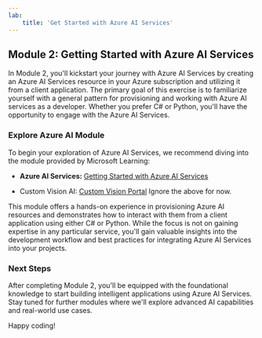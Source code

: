 ```yaml
---
lab:
    title: 'Get Started with Azure AI Services'
---
```

## Module 2: Getting Started with Azure AI Services

In Module 2, you'll kickstart your journey with Azure AI Services by creating an Azure AI Services resource in your Azure subscription and utilizing it from a client application. The primary goal of this exercise is to familiarize yourself with a general pattern for provisioning and working with Azure AI services as a developer. Whether you prefer C# or Python, you'll have the opportunity to engage with the Azure AI Services.

### Explore Azure AI Module

To begin your exploration of Azure AI Services, we recommend diving into the module provided by Microsoft Learning:

- **Azure AI Services:** [Getting Started with Azure AI Services](https://microsoftlearning.github.io/mslearn-ai-services/Instructions/Exercises/01-use-azure-ai-services.html)

- Custom Vision AI: [Custom Vision Portal](https://www.customvision.ai/)
Ignore the above for now.

This module offers a hands-on experience in provisioning Azure AI resources and demonstrates how to interact with them from a client application using either C# or Python. While the focus is not on gaining expertise in any particular service, you'll gain valuable insights into the development workflow and best practices for integrating Azure AI Services into your projects.

### Next Steps

After completing Module 2, you'll be equipped with the foundational knowledge to start building intelligent applications using Azure AI Services. Stay tuned for further modules where we'll explore advanced AI capabilities and real-world use cases.

Happy coding!